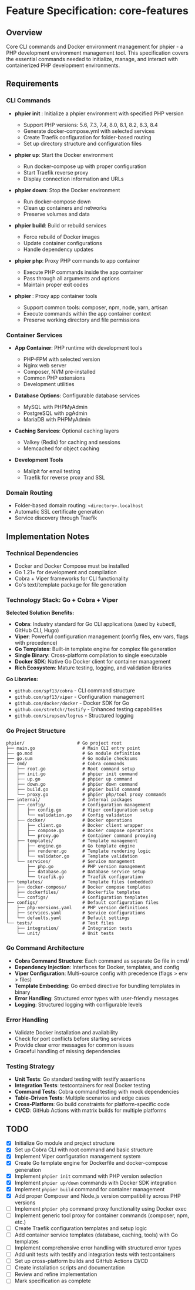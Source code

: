 # Feature Specification: core-features

## Overview
Core CLI commands and Docker environment management for phpier - a PHP development environment management tool. This specification covers the essential commands needed to initialize, manage, and interact with containerized PHP development environments.

## Requirements

### CLI Commands
- **phpier init <version>**: Initialize a phpier environment with specified PHP version
  - Support PHP versions: 5.6, 7.3, 7.4, 8.0, 8.1, 8.2, 8.3, 8.4
  - Generate docker-compose.yml with selected services
  - Create Traefik configuration for folder-based routing
  - Set up directory structure and configuration files

- **phpier up**: Start the Docker environment
  - Run docker-compose up with proper configuration
  - Start Traefik reverse proxy
  - Display connection information and URLs

- **phpier down**: Stop the Docker environment
  - Run docker-compose down
  - Clean up containers and networks
  - Preserve volumes and data

- **phpier build**: Build or rebuild services
  - Force rebuild of Docker images
  - Update container configurations
  - Handle dependency updates

- **phpier php**: Proxy PHP commands to app container
  - Execute PHP commands inside the app container
  - Pass through all arguments and options
  - Maintain proper exit codes

- **phpier <tool>**: Proxy app container tools
  - Support common tools: composer, npm, node, yarn, artisan
  - Execute commands within the app container context
  - Preserve working directory and file permissions

### Container Services
- **App Container**: PHP runtime with development tools
  - PHP-FPM with selected version
  - Nginx web server
  - Composer, NVM pre-installed
  - Common PHP extensions
  - Development utilities

- **Database Options**: Configurable database services
  - MySQL with PHPMyAdmin
  - PostgreSQL with pgAdmin
  - MariaDB with PHPMyAdmin

- **Caching Services**: Optional caching layers
  - Valkey (Redis) for caching and sessions
  - Memcached for object caching

- **Development Tools**
  - Mailpit for email testing
  - Traefik for reverse proxy and SSL

### Domain Routing
- Folder-based domain routing: `<directory>.localhost`
- Automatic SSL certificate generation
- Service discovery through Traefik

## Implementation Notes

### Technical Dependencies
- Docker and Docker Compose must be installed
- Go 1.21+ for development and compilation
- Cobra + Viper frameworks for CLI functionality
- Go's text/template package for file generation

### Technology Stack: Go + Cobra + Viper
**Selected Solution Benefits:**
- **Cobra**: Industry standard for Go CLI applications (used by kubectl, GitHub CLI, Hugo)
- **Viper**: Powerful configuration management (config files, env vars, flags with precedence)
- **Go Templates**: Built-in template engine for complex file generation
- **Single Binary**: Cross-platform compilation to single executable
- **Docker SDK**: Native Go Docker client for container management
- **Rich Ecosystem**: Mature testing, logging, and validation libraries

**Go Libraries:**
- `github.com/spf13/cobra` - CLI command structure
- `github.com/spf13/viper` - Configuration management
- `github.com/docker/docker` - Docker SDK for Go
- `github.com/stretchr/testify` - Enhanced testing capabilities
- `github.com/sirupsen/logrus` - Structured logging

### Go Project Structure
```
phpier/                    # Go project root
├── main.go                  # Main CLI entry point
├── go.mod                   # Go module definition
├── go.sum                   # Go module checksums
├── cmd/                     # Cobra commands
│   ├── root.go              # Root command setup
│   ├── init.go              # phpier init command
│   ├── up.go                # phpier up command
│   ├── down.go              # phpier down command
│   ├── build.go             # phpier build command
│   └── proxy.go             # phpier php/tool proxy commands
├── internal/                # Internal packages
│   ├── config/              # Configuration management
│   │   ├── config.go        # Viper configuration setup
│   │   └── validation.go    # Config validation
│   ├── docker/              # Docker operations
│   │   ├── client.go        # Docker client wrapper
│   │   ├── compose.go       # Docker compose operations
│   │   └── proxy.go         # Container command proxying
│   ├── templates/           # Template management
│   │   ├── engine.go        # Go template engine
│   │   ├── renderer.go      # Template rendering logic
│   │   └── validator.go     # Template validation
│   └── services/            # Service management
│       ├── php.go           # PHP version management
│       ├── database.go      # Database service setup
│       └── traefik.go       # Traefik configuration
├── templates/               # Template files (embedded)
│   ├── docker-compose/      # Docker compose templates
│   ├── dockerfiles/         # Dockerfile templates
│   └── configs/             # Configuration templates
├── configs/                 # Default configuration files
│   ├── php-versions.yaml    # PHP version definitions
│   ├── services.yaml        # Service configurations
│   └── defaults.yaml        # Default settings
└── tests/                   # Test files
    ├── integration/         # Integration tests
    └── unit/                # Unit tests
```

### Go Command Architecture
- **Cobra Command Structure**: Each command as separate Go file in cmd/
- **Dependency Injection**: Interfaces for Docker, templates, and config
- **Viper Configuration**: Multi-source config with precedence (flags > env > files)
- **Template Embedding**: Go embed directive for bundling templates in binary
- **Error Handling**: Structured error types with user-friendly messages
- **Logging**: Structured logging with configurable levels

### Error Handling
- Validate Docker installation and availability
- Check for port conflicts before starting services
- Provide clear error messages for common issues
- Graceful handling of missing dependencies

### Testing Strategy
- **Unit Tests**: Go standard testing with testify assertions
- **Integration Tests**: testcontainers for real Docker testing
- **Command Tests**: Cobra command testing with mock dependencies
- **Table-Driven Tests**: Multiple scenarios and edge cases
- **Cross-Platform**: Go build constraints for platform-specific code
- **CI/CD**: GitHub Actions with matrix builds for multiple platforms

## TODO
- [x] Initialize Go module and project structure
- [x] Set up Cobra CLI with root command and basic structure
- [x] Implement Viper configuration management system
- [x] Create Go template engine for Dockerfile and docker-compose generation
- [x] Implement `phpier init` command with PHP version selection
- [x] Implement `phpier up/down` commands with Docker SDK integration
- [x] Implement `phpier build` command for container management
- [x] Add proper Composer and Node.js version compatibility across PHP versions
- [ ] Implement `phpier php` command proxy functionality using Docker exec
- [ ] Implement generic tool proxy for container commands (composer, npm, etc.)
- [ ] Create Traefik configuration templates and setup logic
- [ ] Add container service templates (database, caching, tools) with Go templates
- [ ] Implement comprehensive error handling with structured error types
- [ ] Add unit tests with testify and integration tests with testcontainers
- [ ] Set up cross-platform builds and GitHub Actions CI/CD
- [ ] Create installation scripts and documentation
- [ ] Review and refine implementation
- [ ] Mark specification as complete